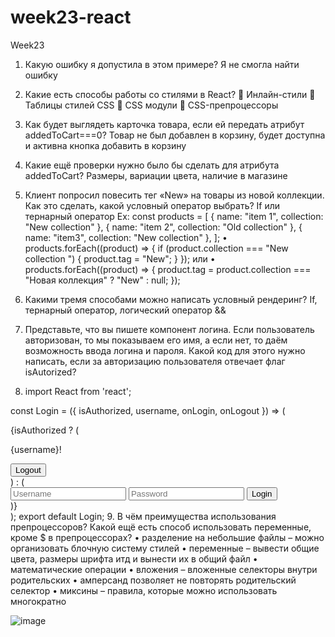# week23-react
Week23
1.	Какую ошибку я допустила в этом примере? Я не смогла найти ошибку
2.	Какие есть способы работы со стилями в React?
	Инлайн-стили
	Таблицы стилей CSS
	CSS модули
	CSS-препроцессоры
3.	Как будет выглядеть карточка товара, если ей передать атрибут addedToCart===0?
Товар не был добавлен в корзину, будет доступна и активна кнопка добавить в корзину
4.	Какие ещё проверки нужно было бы сделать для атрибута addedToCart?
Размеры, вариации цвета, наличие в магазине
5.	Клиент попросил повесить тег «New» на товары из новой коллекции. Как это сделать, какой условный оператор выбрать? If или тернарный оператор
Ex:
const products = [
  { name: "item 1", collection: "New collection" },
  { name: "item 2", collection: "Old collection" },
  { name: "item3", collection: "New collection" },
];
•	products.forEach((product) => {
  if (product.collection === "New collection ") {
    product.tag = "New";
  }
}); 
или
•	products.forEach((product) => {
  product.tag = product.collection === "Новая коллекция" ? "New" : null;
});

6.	Какими тремя способами можно написать условный рендеринг?
If, тернарный оператор, логический оператор &&
7.	Представьте, что вы пишете компонент логина. Если пользователь авторизован, то мы показываем его имя, а если нет, то даём возможность ввода логина и пароля. Какой код для этого нужно написать, если за авторизацию пользователя отвечает флаг isAutorized?
8.	import React from 'react';

const Login = ({ isAuthorized, username, onLogin, onLogout }) => (
  <div>
    {isAuthorized ? (
      <div>
        <p>{username}!</p>
        <button onClick={onLogout}>Logout</button>
      </div>
    ) : (
      <div>
        <input type="text" placeholder="Username" />
        <input type="password" placeholder="Password" />
        <button onClick={onLogin}>Login</button>
      </div>
    )}
  </div>
);
export default Login;
9.	В чём преимущества использования препроцессоров? Какой ещё есть способ использовать переменные, кроме $ в препроцессорах?
•	разделение на небольшие файлы – можно организовать блочную систему стилей
•	переменные – вывести общие цвета, размеры шрифта итд и вынести их в общий файл
•	математические операции 
•	вложения – вложенные селекторы внутри родительских
•	амперсанд позволяет не повторять родительский селектор
•	миксины – правила, которые можно использовать многократно


![image](https://github.com/AllaOz/week23-react/assets/116717324/bf067339-4979-46b3-b09b-be2c63438cd6)
